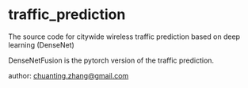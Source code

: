 # traffic_prediction
The source code for citywide wireless traffic prediction based on deep learning (DenseNet)

DenseNetFusion is the pytorch version of the traffic prediction.

author: chuanting.zhang@gmail.com
